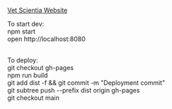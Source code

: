 [Vet Scientia Website](https://cpsecapstone.github.io/Vet-Scientia-Website/)

To start dev:\
npm start\
open http://localhost:8080 

\
To deploy:\
git checkout gh-pages\
npm run build\
git add dist -f && git commit -m "Deployment commit"\
git subtree push --prefix dist origin gh-pages\
git checkout main

